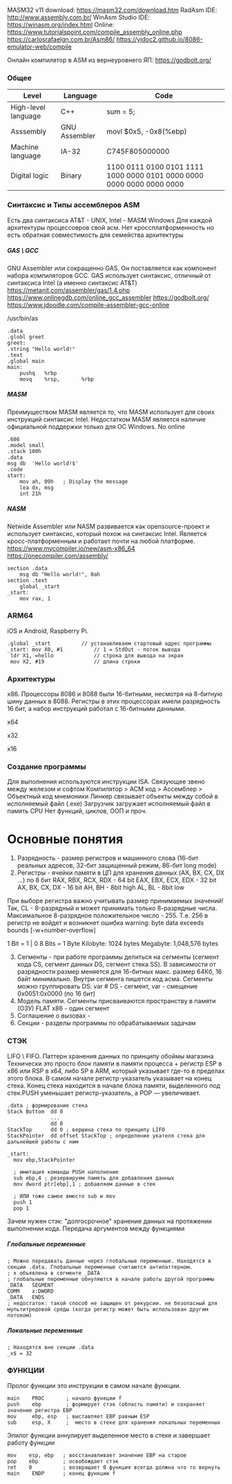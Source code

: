 MASM32 v11 download: https://masm32.com/download.htm
RadAsm IDE: http://www.assembly.com.br/
WinAsm Studio IDE: https://winasm.org/index.html
Online: https://www.tutorialspoint.com/compile_assembly_online.php 
        https://carlosrafaelgn.com.br/Asm86/
        https://yjdoc2.github.io/8086-emulator-web/compile 
        
Онлайн компилятор в ASM из вернеуровнего ЯП: https://godbolt.org/

### Общее
| Level               |  Language             | Code                  |
| --------------------| --------------------  | --------------------  |
| High-level language | C++                   | sum = 5;              |
| Asssembly           | GNU Assembler         | movl $0x5, -0x8(%ebp) |
| Machine language    | IA-32                 | C745F805000000        |
| Digital logic       | Binary                | 1100 0111 0100 0101 1111 1000 0000 0101 0000 0000 0000 0000 0000 0000 |

### Синтаксис и Типы ассемблеров ASM
Есть два синтаксиса AT&T - UNIX, Intel - MASM Windows
Для каждой архитектуры процессовров свой асм. Нет кроссплатформенность но есть обратная совместимость для семейства архитектуры

##### GAS \ GCC
GNU Assembler или сокращенно GAS. Он поставляется как компонент набора компиляторов GCC.
GAS использует синтаксис, отличный от синтаксиса Intel (а именно синтаксис AT&T)
https://metanit.com/assembler/gas/1.4.php 
https://www.onlinegdb.com/online_gcc_assembler
https://godbolt.org/
https://www.jdoodle.com/compile-assembler-gcc-online

/usr/bin/as
```
.data
.globl greet
greet:
.string "Hello world!"
.text
.global main
main:
    pushq   %rbp
    movq    %rsp,       %rbp
```

##### MASM
Преимуществом MASM является то, что MASM использует для своих инструкций синтаксис Intel. Недостатком MASM является наличие официальной поддержки только для ОС Windows.
No online
```
.686
.model small
.stack 100h
.data
msg	db	'Hello world!$'
.code
start:
	mov	ah, 09h   ; Display the message
	lea	dx, msg
	int	21h
```

##### NASM
Netwide Assembler или NASM развивается как opensource-проект и использует синтаксис, который похож на синтаксис Intel. Является кросс-платформенным и работает почти на любой платформе.
https://www.mycompiler.io/new/asm-x86_64 
https://onecompiler.com/assembly/ 
```
section .data
    msg db "Hello world!", 0ah
section .text
    global _start
_start:
    mov rax, 1
```

### ARM64
iOS и Android, Raspberry Pi.
```
.global _start          // устанавливаем стартовый адрес программы
_start: mov X0, #1          // 1 = StdOut - поток вывода
 ldr X1, =hello             // строка для вывода на экран
 mov X2, #19                // длина строки
```

### Архитектуры
x86. Процессоры 8086 и 8088 были 16-битными, несмотря на 8-битную шину данных в 8088. Регистры в этих процессорах имели разрядность 16 бит, а набор инструкций работал с 16-битными данными. <br>

х64

х32

х16

### Создание программы
Для выполнения используются инструкции ISA. Связующее звено между железом и софтом
Компилятор > АСМ код > Ассемблер > Объектный код мнемоники
Линкер связывает объекты между собой в исполняемый файл (.exe)
Загрузчик загружает исполняемый файл в память CPU
Нет функций, циклов, ООП и проч.

# Основные понятия
1. Разрядность - размер регистров и машинного слова (16-бит реальных адресов, 32-бит защищенный режим, 86-бит long mode)
2. Регистры - ячейки памяти в ЦП для хранения данных (AX, BX, CX, DX ...) по 8 бит
  RAX, RBX, RCX, RDX - 64 bit
  EAX, EBX, ECX, EDX - 32 bit
  AX, BX, CX, DX - 16 bit
  AH, BH - 8bit high
  AL, BL - 8bit low

При выборе регистра важно учитывать размер принимаемых значений!
Так, CL - 8-разрядный и может принимать только 8-разрядные числа. Максимальное 8-разрядное положительное число - 255. Т.е. 256 в регистр не войдет и возникнет ошибка warning: byte data exceeds bounds [-w+number-overflow]

1 Bit  = 1 | 0
8 Bits = 1 Byte
Kilobyte: 1024 bytes
Megabyte: 1,048,576 bytes

3. Сегменты - при работе программы делиться на сегменты (сегмент кода CS, сегмент данных DS, сегмент стека SS). В зависимости от разрядности размер меняется для 16-битных макс. размер 64Кб, 16 байт минимально. Внутри сегмента пишется код асма. Сегменты можно группировать
  DS: var # DS - сегмент, var - смещение
  0x0051:0x0000 (по 16 бит)
4. Модель памяти. Сегменты присваиваются пространству в памяти (ОЗУ) 
  FLAT x86 - один сегмент
4. Соглашение о вызовах - 
5. Секции - разделы программы по обрабатываемых задачам

### СТЭК 
LIFO \ FIFO. Паттерн хранения данных по принципу обоймы магазина
Технически это просто блок памяти в памяти процесса + регистр ESP в x86 или RSP в x64, либо SP в ARM, который указывает где-то в пределах этого блока.
В самом начале регистр-указатель указывает на конец стека. Конец стека находится в начале блока памяти, выделенного под стек.PUSH уменьшает регистр-указатель, а POP — увеличивает.
```
.data ; формирование стека
Stack Bottom  dd 0
              ...
              dd 0
StackTop      dd 0 ; вершина стека по принципу LIFO
StackPointer  dd offset StackTop ; определение укателя стека для дальнейшей работы с ним

_start:
  mov ebp,StackPointer

  ; имитация команды PUSH наполнение
  sub ebp,4 ; резервируем память для добавления данных
  mov dword ptr[ebp],1 ; добавляем данные в стек

  ; ИЛИ тоже самое вместо sub и mov
  push 1
  pop 1
```
Зачем нужен стэк: "долгосрочное" хранение данных на протяжении выполнении кода. Передача аргументов между функциями

##### Глобальные переменные
```
; Можно передавать данные через глобальные переменные. Находятся в секции .data. Глобальные переменные считаются антипаттерном.
; x объявлена в сегменте _DATA
; глобальные переменные обнуляются в начале работы другой программы
_DATA   SEGMENT
COMM    x:DWORD
_DATA   ENDS
; недостаток: такой способ не защищен от рекурсии. не безопасный для мультитредовой среды (когда регистр может быть использован другим потоком)
```

##### Локальные переменные
```
; Находятся вне секции .data
_x$ = 32
```

### ФУНКЦИИ
Пролог функции это инструкции в самом начале функции. 
```
main    PROC       ; начало функции f
push    ebp        ; формирует стэк (область памяти) и сохраняет значение регистра EBP 
mov     ebp, esp   ; выставляет EBP равным ESP
sub     esp, X     ;  место в стеке для хранения локальных переменных
```
Эпилог функции аннулирует выделенное место в стеке и завершает работу функции
```
mov    esp, ebp   ; восстанавливает значение EBP на старое
pop    ebp        ; освобождает стэк
ret    0          ; возвращает 0 функция всегда должна что то вернуть
main    ENDP      ; конец функции f
```